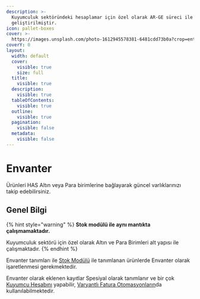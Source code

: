 ```yaml
---
description: >-
  Kuyumculuk sektöründeki hesaplamar için özel olarak AR-GE süreci ile
  geliştirilmiştir.
icon: pallet-boxes
cover: >-
  https://images.unsplash.com/photo-1612945578381-6481cdd73b0a?crop=entropy&cs=srgb&fm=jpg&ixid=M3wxOTcwMjR8MHwxfHNlYXJjaHwxMHx8amV3ZWxyeXN8ZW58MHx8fHwxNzQ2Mzk1ODk5fDA&ixlib=rb-4.0.3&q=85
coverY: 0
layout:
  width: default
  cover:
    visible: true
    size: full
  title:
    visible: true
  description:
    visible: true
  tableOfContents:
    visible: true
  outline:
    visible: true
  pagination:
    visible: false
  metadata:
    visible: false
---
```


# Envanter

Ürünleri HAS Altın veya Para birimlerine bağlayarak güncel varlıklarınızı takip edebilirsiniz.



## Genel Bilgi

{% hint style="warning" %}
**Stok modülü ile aynı mantıkta çalışmamaktadır.**

Kuyumculuk sektörü için özel olarak Altın ve Para Birimleri alt yapısı ile çalışmaktadır.
{% endhint %}

Envanter tanımları ile [Stok Modülü](broken-reference) ile tanımlanan ürünlerde Envanter olarak işaretlenmesi gerekmektedir.

Envanter olarak eklenen kayıtlar Spesiyal olarak tanımlanır ve bir çok [Kuyumcu Hesabını](../faydali-bilgiler/jeweler-calculator/) yapabilir, [Varyantlı Fatura Otomasyonların](resmilestirme/otomasyon.md)da kullanılabilmektedir.

&#x20;
